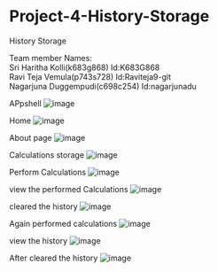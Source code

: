 # Project-4-History-Storage
 History Storage
 
 Team member Names:  
Sri Haritha Kolli(k683g868) Id:K683G868  
Ravi Teja Vemula(p743s728) Id:Raviteja9-git  
Nagarjuna Duggempudi(c698c254) Id:nagarjunadu  

APpshell
![image](https://user-images.githubusercontent.com/101392957/205358090-5925ead4-37b0-4b66-8782-01847e112428.png)

Home
![image](https://user-images.githubusercontent.com/101392957/205358181-9a18d000-9176-41e7-85f7-059fd9139a41.png)

About page
![image](https://user-images.githubusercontent.com/101392957/205358262-81e16cf4-a801-471d-8f35-cc538021b0be.png)

Calculations storage
![image](https://user-images.githubusercontent.com/101392957/205358341-1ac82389-5080-41c7-83c5-3cfb8c8fed58.png)

Perform Calculations
![image](https://user-images.githubusercontent.com/101392957/205358444-eca05b66-8ed1-4e73-a133-8865002050b9.png)

view the performed Calculations
![image](https://user-images.githubusercontent.com/101392957/205358528-bea21bba-da60-48c7-a952-2c653cadeaa7.png)

cleared the history
![image](https://user-images.githubusercontent.com/101392957/205358590-47661853-ef75-4658-ab50-2428082b8831.png)

Again performed calculations
![image](https://user-images.githubusercontent.com/101392957/205358647-d283b9be-4c9a-41aa-ac48-022545497427.png)

view the history
![image](https://user-images.githubusercontent.com/101392957/205358688-4c4244b5-6598-4133-b004-3c0322495a89.png)

After cleared the history
![image](https://user-images.githubusercontent.com/101392957/205358751-625e2c4a-1173-4dd2-868f-06542a707079.png)

